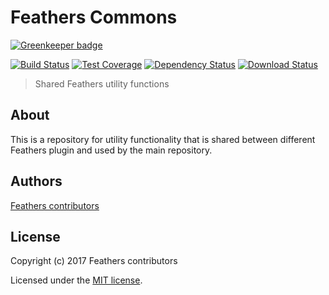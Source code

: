 # Feathers Commons

[![Greenkeeper badge](https://badges.greenkeeper.io/feathersjs/commons.svg)](https://greenkeeper.io/)

[![Build Status](https://travis-ci.org/feathersjs/commons.png?branch=master)](https://travis-ci.org/feathersjs/commons)
[![Test Coverage](https://codeclimate.com/github/feathersjs/commons/badges/coverage.svg)](https://codeclimate.com/github/feathersjs/commons/coverage)
[![Dependency Status](https://img.shields.io/david/feathersjs/commons.svg?style=flat-square)](https://david-dm.org/feathersjs/commons)
[![Download Status](https://img.shields.io/npm/dm/@featherjs/commons.svg?style=flat-square)](https://www.npmjs.com/package/@featherjs/commons)

> Shared Feathers utility functions

## About

This is a repository for utility functionality that is shared between different Feathers plugin and used by the main repository.


## Authors

[Feathers contributors](https://github.com/feathersjs/commons/graphs/contributors)

## License

Copyright (c) 2017 Feathers contributors

Licensed under the [MIT license](LICENSE).
